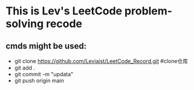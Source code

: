 # This is Lev's LeetCode problem-solving recode
## cmds might be used:
+ git clone https://github.com/Leviaist/LeetCode_Record.git #clone仓库
+ git add .
+ git commit -m "updata"
+ git push origin main  
